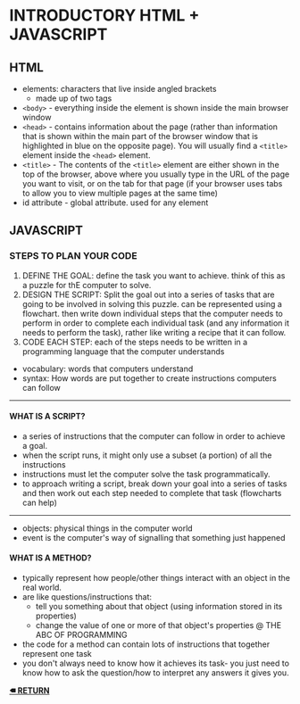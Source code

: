 # INTRODUCTORY HTML + JAVASCRIPT

## HTML
- elements:  characters that live inside angled
brackets
    - made up of two tags
- ```<body>``` - everything inside the element is
shown inside the main browser window
- ```<head>``` - contains information
about the page (rather than information that is shown within the main part of the browser window that is highlighted in blue on the opposite page). You will usually find a ```<title>``` element inside the ```<head>``` element.
- ```<title>``` - The contents of the ```<title>``` element are either shown in the top of the browser, above where
you usually type in the URL of the page you want to visit, or
on the tab for that page (if your browser uses tabs to allow you
to view multiple pages at the same time)
- id attribute - global attribute. used for any element 

## JAVASCRIPT

### STEPS TO PLAN YOUR CODE
1. DEFINE THE GOAL: define the task you want to achieve. think of this as a puzzle for thE computer to solve.
2. DESIGN THE SCRIPT: Split the goal out into a series of tasks that are going to be involved in solving this puzzle. can be represented using a flowchart. then write down individual steps that the computer needs to perform in order to complete each individual task (and any information it needs to perform the task), rather like writing a recipe that it can follow.
3. CODE EACH STEP: each of the steps needs to be written in a programming language that the computer understands

- vocabulary: words that computers understand
- syntax: How words are put together to create instructions computers can follow 

---

#### WHAT IS A SCRIPT?
- a series of instructions that the computer
can follow in order to achieve a goal.
- when the script runs, it might only use a subset (a portion) of
all the instructions
- instructions must let the computer solve the task programmatically.
- to approach writing a script, break down your goal into a series of tasks and then work out each step needed to complete that task (flowcharts can help)

---

- objects: physical things in the computer world
- event is the computer's way of signalling that something just happened 

#### WHAT IS A METHOD? 
- typically represent how people/other things interact with an object in the real world.
- are like questions/instructions that:
    - tell you something about that object (using
information stored in its properties)
    - change the value of one or more of that object's properties
@ THE ABC OF PROGRAMMING
- the code for a method can contain lots of
instructions that together represent one task
- you don't always need to know how it achieves its task- you just need to know how to ask the question/how to interpret any answers it gives you. 

**[🠴 RETURN](README.md)**